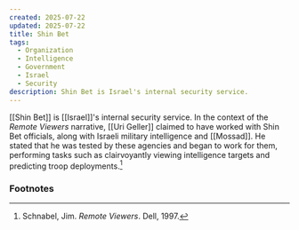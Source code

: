 ```yaml
---
created: 2025-07-22
updated: 2025-07-22
title: Shin Bet
tags:
  - Organization
  - Intelligence
  - Government
  - Israel
  - Security
description: Shin Bet is Israel's internal security service.
---
```


[[Shin Bet]] is [[Israel]]'s internal security service. In the context of the *Remote Viewers* narrative, [[Uri Geller]] claimed to have worked with Shin Bet officials, along with Israeli military intelligence and [[Mossad]]. He stated that he was tested by these agencies and began to work for them, performing tasks such as clairvoyantly viewing intelligence targets and predicting troop deployments.[^1]

### Footnotes
[^1]: Schnabel, Jim. *Remote Viewers*. Dell, 1997.